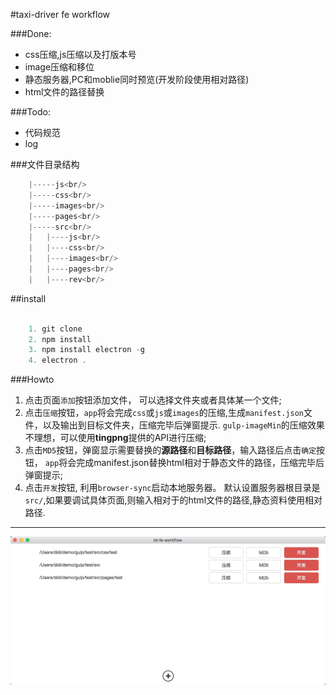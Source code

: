 #taxi-driver fe workflow

###Done:

* css压缩,js压缩以及打版本号
* image压缩和移位
* 静态服务器,PC和moblie同时预览(开发阶段使用相对路径)
* html文件的路径替换

###Todo:


* 代码规范
* log


###文件目录结构

```javascript
    |-----js<br/>
    |-----css<br/>
    |-----images<br/>
    |-----pages<br/>
    |-----src<br/>
    |   |----js<br/>
    |   |----css<br/>
    |   |----images<br/>
    |   |----pages<br/>
    |   |----rev<br/>
```

##install

```javascript

    1. git clone  
    2. npm install
    3. npm install electron -g
    4. electron .

```

###Howto

1. 点击页面`添加`按钮添加文件， 可以选择文件夹或者具体某一个文件;
2. 点击`压缩`按钮，`app`将会完成`css`或`js`或`images`的压缩,生成`manifest.json`文件，以及输出到目标文件夹，压缩完毕后弹窗提示.
`gulp-imageMin`的压缩效果不理想，可以使用**tingpng**提供的API进行压缩;
3. 点击`MD5`按钮，弹窗显示需要替换的**源路径**和**目标路径**，输入路径后点击`确定`按钮，
`app`将会完成manifest.json替换html相对于静态文件的路径，压缩完毕后弹窗提示;
4. 点击`开发`按钮, 利用`browser-sync`启动本地服务器。
默认设置服务器根目录是`src/`,如果要调试具体页面,则输入相对于的html文件的路径,静态资料使用相对路径.

---

![uiDemo](https://github.com/CommanderXL/td-feworkflow/raw/master/images/ui.png)